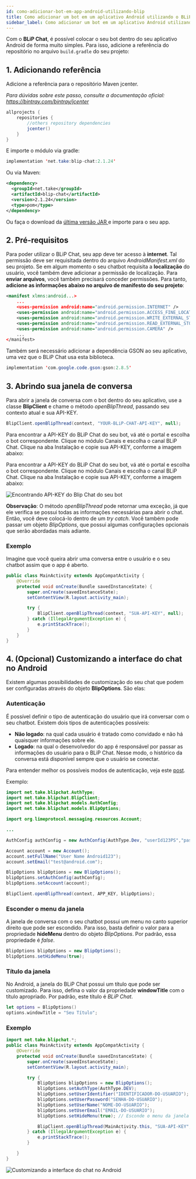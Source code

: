 ```yaml
---
id: como-adicionar-bot-em-app-android-utilizando-blip
title: Como adicionar um bot em um aplicativo Android utilizando o BLiP Chat?
sidebar_label: Como adicionar um bot em um aplicativo Android utilizando o BLiP Chat?
---
```


Com o **BLiP Chat**, é possível colocar o seu bot dentro do seu aplicativo Android de forma muito simples. Para isso, adicione a referência do repositório no arquivo `build.gradle` do seu projeto:

## 1. Adicionando referência
Adicione a referência para o repositório Maven jcenter.

*Para dúvidas sobre este passo, consulte a documentação oficial: https://bintray.com/bintray/jcenter*

```java
allprojects {
    repositories {
        //others repository dependencies
        jcenter()
    }
}

```

E importe o módulo via gradle:

```java
implementation 'net.take:blip-chat:2.1.24'
```

Ou via Maven:

```xml
<dependency>
  <groupId>net.take</groupId>
  <artifactId>blip-chat</artifactId>
  <version>2.1.24</version>
  <type>pom</type>
</dependency>
```

Ou faça o download da [última versão JAR ](http://search.maven.org/#search%7Cga%7C1%7Cg%3A%22net.take%22)e importe para o seu app.

## 2. Pré-requisitos

Para poder utilizar o BLiP Chat, seu app deve ter acesso à **internet**. Tal permissão deve ser requisitada dentro do arquivo *AndroidManifest.xml* do seu projeto. Se em algum momento o seu chatbot requisita a **localização** do usuário, você também deve adicionar a permissão de localização. Para **enviar arquivos**, você também precisará conceder permissões. Para tanto, **adicione as informações abaixo no arquivo de manifesto do seu projeto**:

```xml
<manifest xlmns:android...>
    ...
    <uses-permission android:name="android.permission.INTERNET" />
    <uses-permission android:name="android.permission.ACCESS_FINE_LOCATION" />
    <uses-permission android:name="android.permission.WRITE_EXTERNAL_STORAGE" />
    <uses-permission android:name="android.permission.READ_EXTERNAL_STORAGE" />
    <uses-permission android:name="android.permission.CAMERA" />
    ...
</manifest>
```

Também será necessário adicionar a dependência GSON ao seu aplicativo, uma vez que o BLiP Chat usa esta biblioteca.

```java
implementation 'com.google.code.gson:gson:2.8.5'
```

## 3. Abrindo sua janela de conversa

Para abrir a janela de conversa com o bot dentro do seu aplicativo, use a classe **BlipClient** e chame o método *openBlipThread*, passando seu contexto atual e sua API-KEY.

```java
BlipClient.openBlipThread(context, "YOUR-BLiP-CHAT-API-KEY", null);
```

Para encontrar a API-KEY do BLiP Chat do seu bot, vá até o portal e escolha o bot correspondente. Clique no módulo Canais e escolha o canal BLiP Chat. Clique na aba Instalação e copie sua API-KEY, conforme a imagem abaixo:

Para encontrar a API-KEY do BLiP Chat do seu bot, vá até o portal e escolha o bot correspondente. Clique no módulo Canais e escolha o canal BLiP Chat. Clique na aba Instalação e copie sua API-KEY, conforme a imagem abaixo:

![Encontrando API-KEY do Blip Chat do seu bot](/img/channels/blip-chat/chat-como-adicionar-bot-em-app-android-utilizando-blip-1.png)

**Observação**: O método *openBlipThread* pode retornar uma exceção, já que ele verifica se possui todas as informações necessárias para abrir o chat. Então, você deve colocá-lo dentro de um *try catch*. Você também pode passar um objeto *BlipOptions*, que possui algumas configurações opcionais que serão abordadas mais adiante.

### Exemplo

Imagine que você queira abrir uma conversa entre o usuário e o seu chatbot assim que o app é aberto.

```java
public class MainActivity extends AppCompatActivity {    
    @Override
    protected void onCreate(Bundle savedInstanceState) {
        super.onCreate(savedInstanceState);
        setContentView(R.layout.activity_main);

        try {
            BlipClient.openBlipThread(context, "SUA-API-KEY", null);
        } catch (IllegalArgumentException e) {
            e.printStackTrace();
        }
    }
}
```

## 4. (Opcional) Customizando a interface do chat no Android

Existem algumas possibilidades de customização do seu chat que podem ser configuradas através do objeto **BlipOptions**. São elas:

### Autenticação

É possível definir o tipo de autenticação do usuário que irá conversar com o seu chatbot. Existem dois tipos de autenticações possíveis:

* **Não logado**: na qual cada usuário é tratado como convidado e não há quaisquer informações sobre ele.
* **Logado**: na qual o desenvolvedor do app é responsável por passar as informações do usuário para o BLiP Chat. Nesse modo, o histórico da conversa está disponível sempre que o usuário se conectar.

Para entender melhor os possíveis modos de autenticação, veja este [post](https://github.com/takenet/blip-chat-android#defining-authentication-type).

Exemplo:

```java
import net.take.blipchat.AuthType;
import net.take.blipchat.BlipClient;
import net.take.blipchat.models.AuthConfig;
import net.take.blipchat.models.BlipOptions;

import org.limeprotocol.messaging.resources.Account;

...

AuthConfig authConfig = new AuthConfig(AuthType.Dev, "userId123PS","pass123PS");

Account account = new Account();
account.setFullName("User Name Android123");
account.setEmail("test@android.com");

BlipOptions blipOptions = new BlipOptions();
blipOptions.setAuthConfig(authConfig);
blipOptions.setAccount(account);

BlipClient.openBlipThread(context, APP_KEY, blipOptions);
```

### Esconder o menu da janela

A janela de conversa com o seu chatbot possui um menu no canto superior direito que pode ser escondido. Para isso, basta definir o valor para a propriedade **hideMenu** dentro do objeto *BlipOptions*. Por padrão, essa propriedade é *false*.

```java
BlipOptions blipOptions = new BlipOptions();
blipOptions.setHideMenu(true);
```

### Título da janela

No Android, a janela do BLiP Chat possui um título que pode ser customizado. Para isso, defina o valor da propriedade **windowTitle** com o título apropriado. Por padrão, este título é *BLiP Chat*.

```swift
let options = BlipOptions()
options.windowTitle = "Seu Título";
```

### Exemplo

```java
import net.take.blipchat.*;
public class MainActivity extends AppCompatActivity {
    @Override
    protected void onCreate(Bundle savedInstanceState) {
        super.onCreate(savedInstanceState);
        setContentView(R.layout.activity_main);

        try {
            BlipOptions blipOptions = new BlipOptions();
            blipOptions.setAuthType(AuthType.DEV);
            blipOptions.setUserIdentifier("IDENTIFICADOR-DO-USUARIO");
            blipOptions.setUserPassword("SENHA-DO-USUARIO");
            blipOptions.setUserName("NOME-DO-USUARIO");
            blipOptions.setUserEmail("EMAIL-DO-USUARIO");
            blipOptions.setHideMenu(true); // Esconde o menu da janela

            BlipClient.openBlipThread(MainActivity.this, "SUA-API-KEY", blipOptions);
        } catch (IllegalArgumentException e) {
            e.printStackTrace();
        }

    }
}
```

![Customizando a interface do chat no Android](/img/channels/blip-chat/chat-como-adicionar-bot-em-app-android-utilizando-blip-2.png)


<!-- Rating frame -->
<script type="text/javascript" src="/scripts/rating.js"></script>